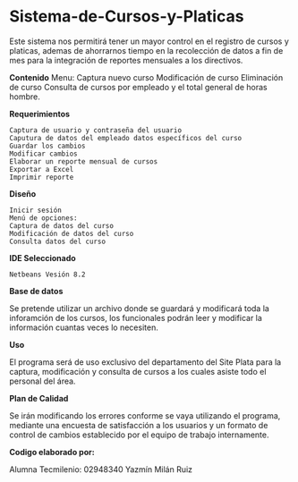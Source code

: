 # Sistema-de-Cursos-y-Platicas
Este sistema nos permitirá tener un mayor control  en el registro de cursos y platicas, ademas de ahorrarnos tiempo en la recolección de datos a fin de mes para la integración de reportes mensuales a los directivos.

**Contenido**
    Menu:
    Captura nuevo curso
    Modificación de curso
    Eliminación de curso
    Consulta de cursos por empleado y el total general de horas hombre.

**Requerimientos**

    Captura de usuario y contraseña del usuario
    Caputura de datos del empleado datos específicos del curso
    Guardar los cambios
    Modificar cambios 
    Elaborar un reporte mensual de cursos
    Exportar a Excel
    Imprimir reporte

**Diseño**

    Inicir sesión 
    Menú de opciones:
    Captura de datos del curso
    Modificación de datos del curso
    Consulta datos del curso 

**IDE Seleccionado**

    Netbeans Vesión 8.2

**Base de datos**

Se pretende utilizar un archivo donde se guardará y modificará toda la inforamción de los cursos, los funcionales podrán leer y modificar la información cuantas veces lo necesiten.

**Uso**

El programa será de uso exclusivo del departamento del Site Plata para la captura, modificación y consulta de cursos a los cuales asiste todo el personal del área.

**Plan de Calidad**

Se irán modificando los errores conforme se vaya utilizando el programa, mediante una encuesta de satisfacción a los usuarios y un formato de control de cambios establecido por el equipo de trabajo internamente.

**Codigo elaborado por:**

Alumna Tecmilenio:  02948340 Yazmín Milán Ruiz
